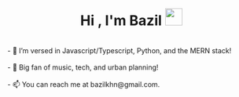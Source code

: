 <h1 align="center"><b>Hi , I'm Bazil </b><img src="https://media.giphy.com/media/hvRJCLFzcasrR4ia7z/giphy.gif" width="35"></h1>
<br>
- 👀 I’m versed in Javascript/Typescript, Python, and the MERN stack!
</br>
<br>
- 🌱 Big fan of music, tech, and urban planning!
</br>
<br>
- 📫 You can reach me at bazilkhn@gmail.com.
</br>



<!---
youthbazzy/youthbazzy is a ✨ special ✨ repository because its `README.md` (this file) appears on your GitHub profile.
You can click the Preview link to take a look at your changes.
--->
